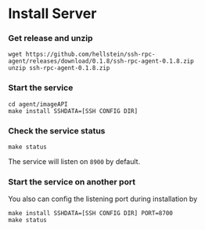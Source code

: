 # Install Server

### Get release and unzip
```
wget https://github.com/hellstein/ssh-rpc-agent/releases/download/0.1.8/ssh-rpc-agent-0.1.8.zip
unzip ssh-rpc-agent-0.1.8.zip
```

### Start the service
```
cd agent/imageAPI
make install SSHDATA=[SSH CONFIG DIR]
```

### Check the service status
```
make status
```
The service will listen on `8900` by default. 

### Start the service on another port
You also can config the listening port during installation by
```
make install SSHDATA=[SSH CONFIG DIR] PORT=8700
make status
``` 
